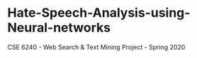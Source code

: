 # Hate-Speech-Analysis-using-Neural-networks
CSE 6240 - Web Search &amp; Text Mining Project - Spring 2020
